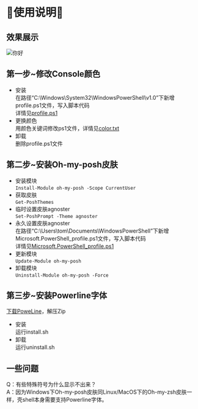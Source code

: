 # **🤣使用说明🤣**
## 效果展示
![你好](https://github.com/leetingjiu/ps1/blob/4139a6e25b03efc7f7549870c9225bc094c45da1/oh-my-posh.jpg)
## 第一步~修改Console颜色
* 安装<br>
在路径“C:\Windows\System32\WindowsPowerShell\v1.0”下新增profile.ps1文件，写入脚本代码<br>
详情见[profile.ps1](https://github.com/leetingjiu/ps1/blob/0c073da7126fa2703757098eea6422a8f63c96d1/profile.ps1)
* 更换颜色<br>
用颜色关键词修改ps1文件，详情见[color.txt](https://github.com/leetingjiu/ps1/blob/0c073da7126fa2703757098eea6422a8f63c96d1/color.txt)
* 卸载<br>
删除profile.ps1文件
## 第二步~安装Oh-my-posh皮肤
* 安装模块<br>`Install-Module oh-my-posh -Scope CurrentUser`
* 获取皮肤<br>`Get-PoshThemes`
* 临时设置皮肤agnoster<br>`Set-PoshPrompt -Theme agnoster`
* 永久设置皮肤agnoster<br>
在路径“C:\Users\tom\Documents\WindowsPowerShell”下新增Microsoft.PowerShell_profile.ps1文件，写入脚本代码<br>
详情见[Microsoft.PowerShell_profile.ps1](https://github.com/leetingjiu/ps1/blob/0c073da7126fa2703757098eea6422a8f63c96d1/Microsoft.PowerShell_profile.ps1)
* 更新模块<br>
`Update-Module oh-my-posh`
* 卸载模块<br>
`Uninstall-Module oh-my-posh -Force`
## 第三步~安装Powerline字体
[下载PoweLine](https://github.com/powerline/fonts.git)，解压Zip
* 安装<br>
运行install.sh
* 卸载<br>
运行uninstall.sh
## 一些问题
Q：有些特殊符号为什么显示不出来？<br>
A：因为Windows下Oh-my-posh皮肤同Linux/MacOS下的Oh-my-zsh皮肤一样，壳shell本身需要支持Powerline字体。

